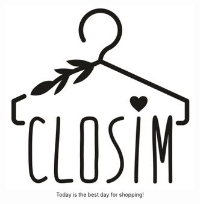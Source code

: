 <div style="text-align:center"><img src="logo.png" /><br> Today is the best day for shopping!</div>

